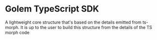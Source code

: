 # Golem TypeScript SDK

A lightweight core structure that's based on the details emitted from ts-morph.
It is up to the user to build this structure from the details of the TS morph code